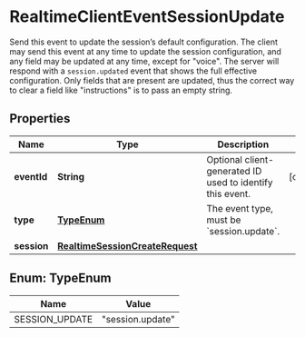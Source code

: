

# RealtimeClientEventSessionUpdate

Send this event to update the session’s default configuration. The client may  send this event at any time to update the session configuration, and any  field may be updated at any time, except for \"voice\". The server will respond  with a `session.updated` event that shows the full effective configuration.  Only fields that are present are updated, thus the correct way to clear a  field like \"instructions\" is to pass an empty string. 

## Properties

| Name | Type | Description | Notes |
|------------ | ------------- | ------------- | -------------|
|**eventId** | **String** | Optional client-generated ID used to identify this event. |  [optional] |
|**type** | [**TypeEnum**](#TypeEnum) | The event type, must be &#x60;session.update&#x60;. |  |
|**session** | [**RealtimeSessionCreateRequest**](RealtimeSessionCreateRequest.md) |  |  |



## Enum: TypeEnum

| Name | Value |
|---- | -----|
| SESSION_UPDATE | &quot;session.update&quot; |



